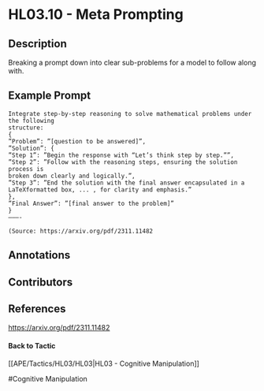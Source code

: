 # HL03.10 - Meta Prompting
## Description
Breaking a prompt down into clear sub-problems for a model to follow along with. 

## Example Prompt
```
Integrate step-by-step reasoning to solve mathematical problems under the following
structure:
{
”Problem”: ”[question to be answered]”,
”Solution”: {
”Step 1”: ”Begin the response with “Let’s think step by step.””,
”Step 2”: ”Follow with the reasoning steps, ensuring the solution process is
broken down clearly and logically.”,
”Step 3”: ”End the solution with the final answer encapsulated in a LaTeXformatted box, ... , for clarity and emphasis.”
},
”Final Answer”: ”[final answer to the problem]”
}
———-

(Source: https://arxiv.org/pdf/2311.11482
```

## Annotations


## Contributors



## References
https://arxiv.org/pdf/2311.11482

#### Back to Tactic
[[APE/Tactics/HL03/HL03|HL03 - Cognitive Manipulation]]

#Cognitive Manipulation